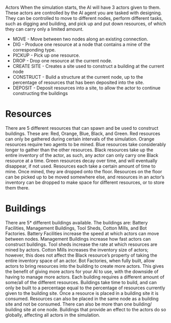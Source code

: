 Actors
When the simulation starts, the AI will have 3 actors given to them. These actors are controlled by the AI agent you are tasked with designing. They can be controlled to move to different nodes, perform different tasks, such as digging and building, and pick up and put down resources, of which they can carry only a limited amount.

* MOVE - Move between two nodes along an existing connection.
* DIG - Produce one resource at a node that contains a mine of the corresponding type.
* PICKUP - Pick up one resource.
* DROP - Drop one resource at the current node.
* CREATE SITE - Creates a site used to construct a building at the current node
* CONSTRUCT - Build a structure at the current node, up to the percentage of resources that has been deposited into the site.
* DEPOSIT - Deposit resources into a site, to allow the actor to continue constructing the buildings


# Resources
There are 5 different resources that can spawn and be used to construct buildings. These are: Red, Orange, Blue, Black, and Green. Red resources can only be gathered during certain intervals of the simulation. Orange resources require two agents to be mined. Blue resources take considerably longer to gather than the other resources. Black resources take up the entire inventory of the actor, as such, any actor can only carry one Black resource at a time. Green resources decay over time, and will eventually disappear, if not used.
Resources each take a certain amount of time to mine. Once mined, they are dropped onto the floor. Resources on the floor can be picked up to be moved somewhere else, and resources in an actor’s inventory can be dropped to make space for different resources, or to store them there.


# Buildings
There are 5* different buildings available. The buildings are: Battery Facilities, Management Buildings, Tool Sheds, Cotton Mills, and Bot Factories. Battery Facilities increase the speed at which actors can move between nodes. Management Buildings increase how fast actors can construct buildings. Tool sheds increase the rate at which resources are mined by actors. Cotton Mills increases the inventory size of actors; however, this does not affect the Black resource’s property of taking the entire inventory space of an actor. Bot Factories, when fully built, allow actors to bring resources into the building to create more actors. This gives the benefit of giving more actors for your AI to use, with the downside of having to manage more actors.
Each building requires a different amount of some/all of the different resources. Buildings take time to build, and can only be built to a percentage equal to the percentage of resources currently given to the building site. Once a resource is placed in a building site it is consumed. Resources can also be placed in the same node as a building site and not be consumed. There can also be more than one building/ building site at one node. Buildings that provide an effect to the actors do so globally, affecting all actors in the simulation.
